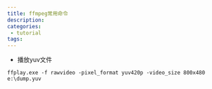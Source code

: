 ```yaml
---
title: ffmpeg常用命令
description:
categories:
 - tutorial
tags:
---
```


- 播放yuv文件  
```
ffplay.exe -f rawvideo -pixel_format yuv420p -video_size 800x480 e:\dump.yuv
```